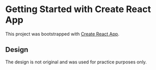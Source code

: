 # Getting Started with Create React App

This project was bootstrapped with [Create React App](https://github.com/facebook/create-react-app).

## Design

The design is not original and was used for practice purposes only.


